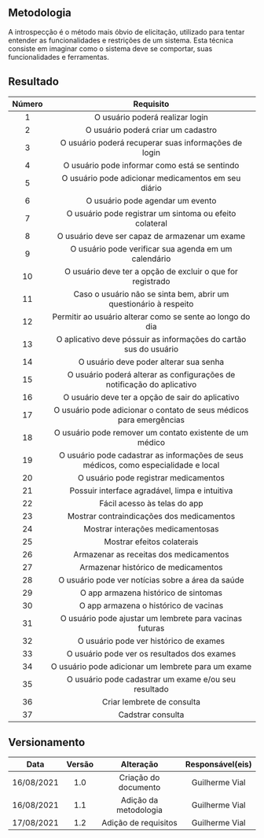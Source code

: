 ## Metodologia

A introspecção é o método mais óbvio de elicitação, utilizado para tentar entender as funcionalidades e restrições de um sistema. Esta técnica consiste em imaginar como o sistema deve se comportar, suas funcionalidades e ferramentas.

## Resultado

| **Número** | **Requisito** |
| :----: | :-------: |
| 1 | O usuário poderá realizar login |
| 2 | O usuário poderá criar um cadastro |
| 3 | O usuário poderá recuperar suas informações de login |
| 4 | O usuário pode informar como está se sentindo |
| 5 | O usuário pode adicionar medicamentos em seu diário |
| 6 | O usuário pode agendar um evento |
| 7 | O usuário pode registrar um sintoma ou efeito colateral |
| 8 | O usuário deve ser capaz de armazenar um exame |
| 9 | O usuário pode verificar sua agenda em um calendário |
| 10 | O usuário deve ter a opção de excluir o que for registrado |
| 11 | Caso o usuário não se sinta bem, abrir um questionário à respeito |
| 12 | Permitir ao usuário alterar como se sente ao longo do dia |
| 13 | O aplicativo deve póssuir as informações do cartão sus do usuário |
| 14 | O usuário deve poder alterar sua senha |
| 15 | O usuário poderá alterar as configurações de notificação do aplicativo |
| 16 | O usuário deve ter a opção de sair do aplicativo |
| 17 | O usuário pode adicionar o contato de seus médicos para emergências |
| 18 | O usuário pode remover um contato existente de um médico |
| 19 | O usuário pode cadastrar as informações de seus médicos, como especialidade e local |
| 20 | O usuário pode registrar medicamentos |
| 21 | Possuir interface agradável, limpa e intuitiva |
| 22 | Fácil acesso às telas do app |
| 23 | Mostrar contraindicações dos medicamentos |
| 24 | Mostrar interações medicamentosas |
| 25 | Mostrar efeitos colaterais |
| 26 | Armazenar as receitas dos medicamentos |
| 27 | Armazenar histórico de medicamentos |
| 28 | O usuário pode ver notícias sobre a área da saúde |
| 29 | O app armazena histórico de sintomas |
| 30 | O app armazena o histórico de vacinas |
| 31 | O usuário pode ajustar um lembrete para vacinas futuras |
| 32 | O usuário pode ver histórico de exames |
| 33 | O usuário pode ver os resultados dos exames |
| 34 | O usuário pode adicionar um lembrete para um exame |
| 35 | O usuário pode cadastrar um exame e/ou seu resultado |
| 36 | Criar lembrete de consulta |
| 37 | Cadstrar consulta |

## Versionamento

|Data|Versão|Alteração|Responsável(eis)|
|:--:|:----:|:-------:|:---:|
| 16/08/2021 | 1.0 | Criação do documento | Guilherme Vial |
| 16/08/2021 | 1.1 | Adição da metodologia | Guilherme Vial |
| 17/08/2021 | 1.2 | Adição de requisitos | Guilherme Vial |
